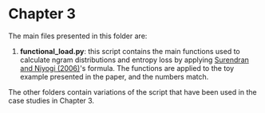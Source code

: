 # Chapter 3
  
The main files presented in this folder are:

1. **functional_load.py**: this script contains the main functions used to calculate ngram distributions and entropy loss by applying [Surendran and Niyogi (2006)](http://citeseerx.ist.psu.edu/viewdoc/download?doi=10.1.1.478.757&rep=rep1&type=pdf)'s formula. The functions are applied to the toy example presented in the paper, and the numbers match.

The other folders contain variations of the script that have been used in the case studies in Chapter 3. 


